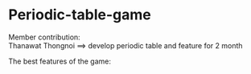 # Periodic-table-game
Member contribution:  
                      Thanawat Thongnoi ==> develop periodic table and feature for 2 month


The best features of the game: 


